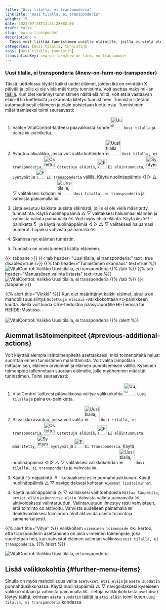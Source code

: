 ```yaml
---
title: "Uusi tilalla, ei transponderia"
linkTitle: "Uusi tilalla, ei transponderia"
weight: 15
date: 2023-07-28T13:25:28+02:00
draft: false
slug: new-no-transponder
description: >
  Tässä voit liittää tunnistimen uusille eläimille, joilla ei vielä ole tunnistinta.
categories: [Uusi tilalla, tunnistin]
tags: [Uusi tilalla, tunnistin]
translationKey: new-on-farm/new-on-farm, no transponder
---
```

### Uusi tilalla, ei transponderia {#new-on-farm-no-transponder}

Tässä luettelossa löydät kaikki uudet eläimet, joiden ikä on enintään X päivää ja joille ei ole vielä määritetty tunnistinta. Voit asettaa maksimi-iän [täällä](/fi/docs/settings/animal-registration/#set-default-values). Kun olet kerännyt tunnistimen näiltä eläimiltä, voit etsiä vastaavan eläin-ID:n luettelosta ja skannata liitetyn tunnistimen. Tunnistin liitetään automaattisesti eläimeen ja eläin poistetaan luettelosta. Tunnistimen määrittämiseksi toimi seuraavasti:

1. Valitse VitalControl-laitteesi päävalikosta kohde <img src="/icons/main/new-on-farm.svg" width="40" align="bottom" alt="Uusi tilalla" /> `Uusi tilalla` ja paina `OK`-painiketta.

2. Avautuu alivalikko, jossa voit valita kohteiden <img src="/icons/registration/new-on-farm-no-transponder.svg" width="50" align="bottom" alt="Uusi tilalla, ei transponderia" /> `Uusi tilalla, ei transponderia`, <img src="/icons/main/new-on-farm.svg" width="40" align="bottom" alt="Ostettuja eläimiä" /> `Ostettuja eläimiä`, <img src="/icons/registration/no-eartag-number.svg" width="30" align="bottom" alt="Ei eläintunnusta" /> `Ei eläintunnusta`, <img src="/icons/main/births.svg" width="40" align="bottom" alt="Syntymät" /> `Syntymät` ja <img src="/icons/registration/no-transponder.svg" width="30" align="bottom" alt="Ei Transponderia" /> `Ei Transponderia` välillä. Käytä nuolinäppäimiä ◁ ▷ △ ▽ valitaksesi kohdan <img src="/icons/registration/new-on-farm-no-transponder.svg" width="50" align="bottom" alt="Uusi tilalla, ei transponderia" /> `Uusi tilalla, ei transponderia` ja vahvista painamalla `OK`.

3. Lista avautuu kaikista uusista eläimistä, joille ei ole vielä määritetty tunnistinta. Käytä nuolinäppäimiä △ ▽ valitaksesi haluamasi eläimen ja vahvista valinta painamalla `OK`. Voit myös etsiä eläintä. Käytä `On/Off` -painiketta <img src="/icons/footer/search.svg" width="15" align="bottom" alt="Search" /> ja käytä nuolinäppäimiä ◁ ▷ △ ▽ valitaksesi haluamasi numerot. Lopuksi vahvista painamalla `OK`.

4. Skannaa nyt eläimen tunnistin.

5. Tunnistin on onnistuneesti lisätty eläimeen.

{{< tabpane >}}
{{< tab header="Uusi tilalla, ei transponderia:" text=true disabled=true />}}
{{% tab header="Tunnistimen skannaus" text=true %}}
![VitalControl: Valikko Uusi tilalla, ei transponderia](../images/notransponder-scan.png "Uusi tilalla, ei transponderia")
{{% /tab %}}
{{% tab header="Manuaalinen valinta listasta" text=true %}}
![VitalControl: Valikko Uusi tilalla, ei transponderia](../images/notransponder.png "Uusi tilalla, ei transponderia")
{{% /tab %}}
{{< /tabpane >}}

{{% alert title="Vinkki" %}}
Kun olet määrittänyt kaikki eläimet, sinulla on mahdollisuus siirtyä `Ostettuja eläimiä` -valikkokohtaan `F3`-painikkeen kautta. Siellä voit luoda CSV-tiedoston pääsyraportille HI-Tierissä tai HERDE-Mastissa. <br/>
<br/>
![VitalControl: Valikko Uusi tilalla, ei transponderia](../images/redirect.png "Uudelleenohjaus")
{{% /alert %}}

## Aiemmat lisätoimenpiteet {#previous-additional-actions}
 
Voit käyttää aiempia lisätoimenpiteitä asettaaksesi, mitä toimenpiteitä haluat suorittaa ennen tunnistimen määrittämistä. Voit valita lämpötilan mittaamisen, eläimen arvioinnin ja eläimen punnitsemisen välillä. Kyseinen toimenpide tallennetaan suoraan eläimelle, jolle myöhemmin määrität tunnistimen. Toimi seuraavasti:

1. VitalControl-laitteesi päävalikossa valitse valikkokohta <img src="/icons/main/new-on-farm.svg" width="40" align="bottom" alt="Uusi tilalla" /> `Uusi tilalla` ja paina `OK`-painiketta.

2. Alivalikko avautuu, jossa voit valita <img src="/icons/registration/new-on-farm-no-transponder.svg" width="50" align="bottom" alt="Uusi tilalla, ei transponderia" /> `Uusi tilalla, ei transponderia`, <img src="/icons/main/new-on-farm.svg" width="40" align="bottom" alt="Ostettuja eläimiä" /> `Ostettuja eläimiä`, <img src="/icons/registration/no-eartag-number.svg" width="30" align="bottom" alt="Ei eläintunnusta" /> `Ei eläintunnusta määritetty`, <img src="/icons/main/births.svg" width="40" align="bottom" alt="Syntymät" /> `Syntymät` ja <img src="/icons/registration/no-transponder.svg" width="30" align="bottom" alt="Ei Transponderia" /> `Ei Transponderia`. Käytä nuolinäppäimiä ◁ ▷ △ ▽ valitaksesi valikkokohdan <img src="/icons/registration/new-on-farm-no-transponder.svg" width="50" align="bottom" alt="Uusi tilalla, ei transponderia" /> `Uusi tilalla, ei transponderia` ja vahvista `OK`.

3. Käytä `F3`-näppäintä &nbsp;<img src="/icons/footer/open-popup.svg" width="15" align="bottom" alt="Aufruf Popup" />&nbsp; kutsuaksesi esiin ponnahdusikkunan. Käytä nuolinäppäimiä △ ▽ navigoidaksesi kohtaan `Aiemmat lisätoiminnot`.

4. Käytä nuolinäppäimiä △ ▽ valitaksesi vaihtoehdoista `Mittaa lämpötila`, `arvioi eläin` ja `Ounnitse eläin`. Vahvista valinta painamalla `OK` aktivoidaksesi valintaruudun. Valintaruutuun ilmestyy rasti vahvistaen, että toiminto on aktivoitu. Vahvista uudelleen painamalla `OK` deaktivoidaksesi toiminnon. Voit aktivoida useita toimintoja samanaikaisesti.

{{% alert title="Vihje" %}}
Valikkoitem `viimeinen toimenpide OK:` kertoo, että transponderin asettaminen on aina viimeinen toimenpide, joka suoritetaan heti, kun vahvistat eläimen valinnan valikossa `uusi tilalla, ei transponderia`.
{{% /alert %}}

![VitalControl: Valikko Uusi tilalla, ei transponderia](../images/actions.png "Lisätoiminnot")

## Lisää valikkokohtia {#further-menu-items}

Sinulla on myös mahdollisuus valita `asetukset`, `etsi eläin` ja `aseta suodatin` ponnahdusikkunassa. Käytä nuolinäppäimiä △ ▽ navigoidaksesi kyseiseen valikkokohtaan ja vahvista painamalla `OK`. Tietoja valikkokohdasta `asetukset` löytyy [täältä](/fi/docs/settings/animal-registration/#set-default-values), kohtaan `aseta suodatin` [täältä](/fi/docs/filter/) ja `etsi eläin` toimi kuten `uusi tilalla, ei transponderia` kohdassa. 
